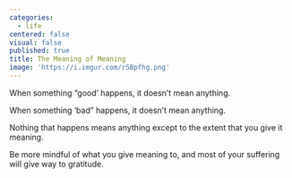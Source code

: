 ```yaml
---
categories:
  - life
centered: false
visual: false
published: true
title: The Meaning of Meaning
image: 'https://i.imgur.com/r5Bpfhg.png'
---
```

When something “good’ happens,
it doesn’t mean anything.

When something ‘bad” happens,
it doesn’t mean anything.

Nothing that happens
means anything
except to the extent
that you give it meaning.

Be more mindful
of what you give meaning to,
and most of your suffering
will give way to gratitude.

